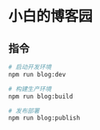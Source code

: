 # 小白的博客园

## 指令

```bash
# 启动开发环境
npm run blog:dev

# 构建生产环境
npm run blog:build

# 发布部署
npm run blog:publish
```
